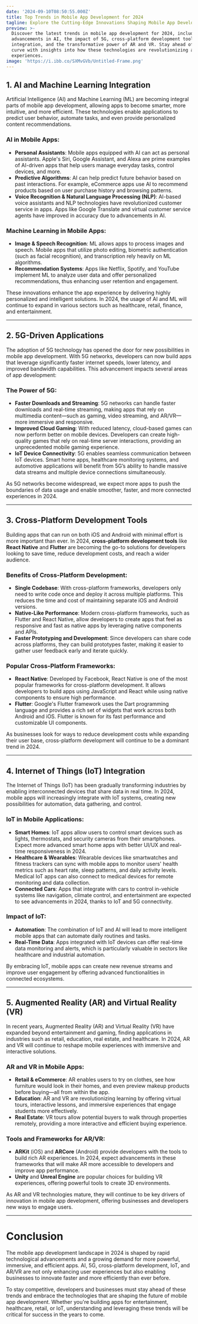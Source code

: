 ```yaml
---
date: '2024-09-10T08:50:55.000Z'
title: Top Trends in Mobile App Development for 2024
tagline: Explore the Cutting-Edge Innovations Shaping Mobile App Development in 2024
preview: >-
  Discover the latest trends in mobile app development for 2024, including
  advancements in AI, the impact of 5G, cross-platform development tools, IoT
  integration, and the transformative power of AR and VR. Stay ahead of the
  curve with insights into how these technologies are revolutionizing app
  experiences.
image: 'https://i.ibb.co/SXMvGVb/Untitled-Frame.png'
---
```


## 1. **AI and Machine Learning Integration**

Artificial Intelligence (AI) and Machine Learning (ML) are becoming integral parts of mobile app development, allowing apps to become smarter, more intuitive, and more efficient. These technologies enable applications to predict user behavior, automate tasks, and even provide personalized content recommendations.

### AI in Mobile Apps:
- **Personal Assistants**: Mobile apps equipped with AI can act as personal assistants. Apple's Siri, Google Assistant, and Alexa are prime examples of AI-driven apps that help users manage everyday tasks, control devices, and more.
- **Predictive Algorithms**: AI can help predict future behavior based on past interactions. For example, eCommerce apps use AI to recommend products based on user purchase history and browsing patterns.
- **Voice Recognition & Natural Language Processing (NLP)**: AI-based voice assistants and NLP technologies have revolutionized customer service in apps. Apps like Google Translate and virtual customer service agents have improved in accuracy due to advancements in AI.

### Machine Learning in Mobile Apps:
- **Image & Speech Recognition**: ML allows apps to process images and speech. Mobile apps that utilize photo editing, biometric authentication (such as facial recognition), and transcription rely heavily on ML algorithms.
- **Recommendation Systems**: Apps like Netflix, Spotify, and YouTube implement ML to analyze user data and offer personalized recommendations, thus enhancing user retention and engagement.
  
These innovations enhance the app experience by delivering highly personalized and intelligent solutions. In 2024, the usage of AI and ML will continue to expand in various sectors such as healthcare, retail, finance, and entertainment.

---

## 2. **5G-Driven Applications**

The adoption of 5G technology has opened the door for new possibilities in mobile app development. With 5G networks, developers can now build apps that leverage significantly faster internet speeds, lower latency, and improved bandwidth capabilities. This advancement impacts several areas of app development:

### The Power of 5G:
- **Faster Downloads and Streaming**: 5G networks can handle faster downloads and real-time streaming, making apps that rely on multimedia content—such as gaming, video streaming, and AR/VR—more immersive and responsive.
- **Improved Cloud Gaming**: With reduced latency, cloud-based games can now perform better on mobile devices. Developers can create high-quality games that rely on real-time server interactions, providing an unprecedented mobile gaming experience.
- **IoT Device Connectivity**: 5G enables seamless communication between IoT devices. Smart home apps, healthcare monitoring systems, and automotive applications will benefit from 5G’s ability to handle massive data streams and multiple device connections simultaneously.

As 5G networks become widespread, we expect more apps to push the boundaries of data usage and enable smoother, faster, and more connected experiences in 2024.

---

## 3. **Cross-Platform Development Tools**

Building apps that can run on both iOS and Android with minimal effort is more important than ever. In 2024, **cross-platform development tools** like **React Native** and **Flutter** are becoming the go-to solutions for developers looking to save time, reduce development costs, and reach a wider audience.

### Benefits of Cross-Platform Development:
- **Single Codebase**: With cross-platform frameworks, developers only need to write code once and deploy it across multiple platforms. This reduces the time and cost of maintaining separate iOS and Android versions.
- **Native-Like Performance**: Modern cross-platform frameworks, such as Flutter and React Native, allow developers to create apps that feel as responsive and fast as native apps by leveraging native components and APIs.
- **Faster Prototyping and Development**: Since developers can share code across platforms, they can build prototypes faster, making it easier to gather user feedback early and iterate quickly.

### Popular Cross-Platform Frameworks:
- **React Native**: Developed by Facebook, React Native is one of the most popular frameworks for cross-platform development. It allows developers to build apps using JavaScript and React while using native components to ensure high performance.
- **Flutter**: Google's Flutter framework uses the Dart programming language and provides a rich set of widgets that work across both Android and iOS. Flutter is known for its fast performance and customizable UI components.

As businesses look for ways to reduce development costs while expanding their user base, cross-platform development will continue to be a dominant trend in 2024.

---

## 4. **Internet of Things (IoT) Integration**

The Internet of Things (IoT) has been gradually transforming industries by enabling interconnected devices that share data in real time. In 2024, mobile apps will increasingly integrate with IoT systems, creating new possibilities for automation, data gathering, and control.

### IoT in Mobile Applications:
- **Smart Homes**: IoT apps allow users to control smart devices such as lights, thermostats, and security cameras from their smartphones. Expect more advanced smart home apps with better UI/UX and real-time responsiveness in 2024.
- **Healthcare & Wearables**: Wearable devices like smartwatches and fitness trackers can sync with mobile apps to monitor users' health metrics such as heart rate, sleep patterns, and daily activity levels. Medical IoT apps can also connect to medical devices for remote monitoring and data collection.
- **Connected Cars**: Apps that integrate with cars to control in-vehicle systems like navigation, climate control, and entertainment are expected to see advancements in 2024, thanks to IoT and 5G connectivity.

### Impact of IoT:
- **Automation**: The combination of IoT and AI will lead to more intelligent mobile apps that can automate daily routines and tasks.
- **Real-Time Data**: Apps integrated with IoT devices can offer real-time data monitoring and alerts, which is particularly valuable in sectors like healthcare and industrial automation.

By embracing IoT, mobile apps can create new revenue streams and improve user engagement by offering advanced functionalities in connected ecosystems.

---

## 5. **Augmented Reality (AR) and Virtual Reality (VR)**

In recent years, Augmented Reality (AR) and Virtual Reality (VR) have expanded beyond entertainment and gaming, finding applications in industries such as retail, education, real estate, and healthcare. In 2024, AR and VR will continue to reshape mobile experiences with immersive and interactive solutions.

### AR and VR in Mobile Apps:
- **Retail & eCommerce**: AR enables users to try on clothes, see how furniture would look in their homes, and even preview makeup products before buying—all from within the app.
- **Education**: AR and VR are revolutionizing learning by offering virtual tours, interactive lessons, and immersive experiences that engage students more effectively.
- **Real Estate**: VR tours allow potential buyers to walk through properties remotely, providing a more interactive and efficient buying experience.

### Tools and Frameworks for AR/VR:
- **ARKit** (iOS) and **ARCore** (Android) provide developers with the tools to build rich AR experiences. In 2024, expect advancements in these frameworks that will make AR more accessible to developers and improve app performance.
- **Unity** and **Unreal Engine** are popular choices for building VR experiences, offering powerful tools to create 3D environments.

As AR and VR technologies mature, they will continue to be key drivers of innovation in mobile app development, offering businesses and developers new ways to engage users.

---

# Conclusion

The mobile app development landscape in 2024 is shaped by rapid technological advancements and a growing demand for more powerful, immersive, and efficient apps. AI, 5G, cross-platform development, IoT, and AR/VR are not only enhancing user experiences but also enabling businesses to innovate faster and more efficiently than ever before.

To stay competitive, developers and businesses must stay ahead of these trends and embrace the technologies that are shaping the future of mobile app development. Whether you're building apps for entertainment, healthcare, retail, or IoT, understanding and leveraging these trends will be critical for success in the years to come.
